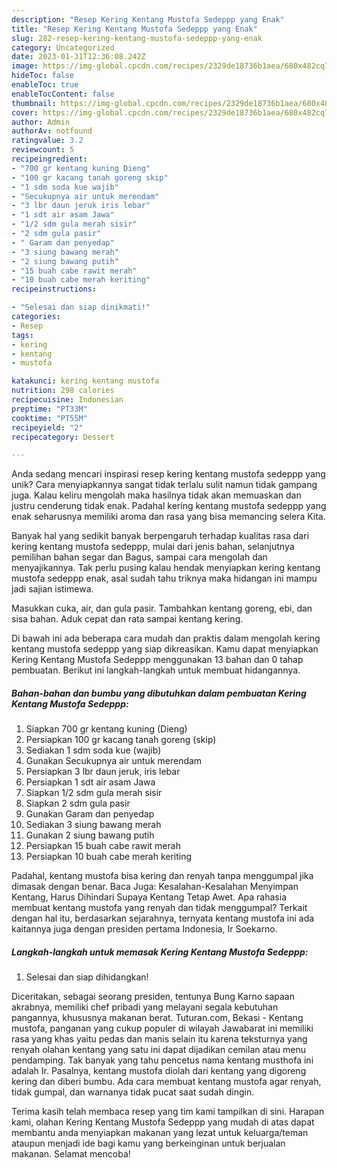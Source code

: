 ```yaml
---
description: "Resep Kering Kentang Mustofa Sedeppp yang Enak"
title: "Resep Kering Kentang Mustofa Sedeppp yang Enak"
slug: 282-resep-kering-kentang-mustofa-sedeppp-yang-enak
category: Uncategorized
date: 2023-01-31T12:36:08.242Z
image: https://img-global.cpcdn.com/recipes/2329de18736b1aea/680x482cq70/kering-kentang-mustofa-sedeppp-foto-resep-utama.jpg
hideToc: false
enableToc: true
enableTocContent: false
thumbnail: https://img-global.cpcdn.com/recipes/2329de18736b1aea/680x482cq70/kering-kentang-mustofa-sedeppp-foto-resep-utama.jpg
cover: https://img-global.cpcdn.com/recipes/2329de18736b1aea/680x482cq70/kering-kentang-mustofa-sedeppp-foto-resep-utama.jpg
author: Admin
authorAv: notfound
ratingvalue: 3.2
reviewcount: 5
recipeingredient:
- "700 gr kentang kuning Dieng"
- "100 gr kacang tanah goreng skip"
- "1 sdm soda kue wajib"
- "Secukupnya air untuk merendam"
- "3 lbr daun jeruk iris lebar"
- "1 sdt air asam Jawa"
- "1/2 sdm gula merah sisir"
- "2 sdm gula pasir"
- " Garam dan penyedap"
- "3 siung bawang merah"
- "2 siung bawang putih"
- "15 buah cabe rawit merah"
- "10 buah cabe merah keriting"
recipeinstructions:

- "Selesai dan siap dinikmati!"
categories:
- Resep
tags:
- kering
- kentang
- mustofa

katakunci: kering kentang mustofa 
nutrition: 298 calories
recipecuisine: Indonesian
preptime: "PT33M"
cooktime: "PT55M"
recipeyield: "2"
recipecategory: Dessert

---
```





Anda sedang mencari inspirasi resep kering kentang mustofa sedeppp yang unik? Cara menyiapkannya sangat tidak terlalu sulit namun tidak gampang juga. Kalau keliru mengolah maka hasilnya tidak akan memuaskan dan justru cenderung tidak enak. Padahal kering kentang mustofa sedeppp yang enak seharusnya memiliki aroma dan rasa yang bisa memancing selera Kita.





Banyak hal yang sedikit banyak berpengaruh terhadap kualitas rasa dari kering kentang mustofa sedeppp, mulai dari jenis bahan, selanjutnya pemilihan bahan segar dan Bagus, sampai cara mengolah dan menyajikannya. Tak perlu pusing kalau hendak menyiapkan kering kentang mustofa sedeppp enak,      asal sudah tahu triknya maka hidangan ini mampu jadi sajian istimewa.














Masukkan cuka, air, dan gula pasir. Tambahkan kentang goreng, ebi, dan sisa bahan. Aduk cepat dan rata sampai kentang kering.






Di bawah ini ada beberapa cara mudah dan praktis dalam mengolah kering kentang mustofa sedeppp yang siap dikreasikan. Kamu dapat menyiapkan Kering Kentang Mustofa Sedeppp menggunakan 13 bahan dan 0 tahap pembuatan. Berikut ini langkah-langkah untuk membuat hidangannya.

<!--inarticleads1-->

##### Bahan-bahan dan bumbu yang dibutuhkan dalam pembuatan Kering Kentang Mustofa Sedeppp:

1. Siapkan 700 gr kentang kuning (Dieng)
1. Persiapkan 100 gr kacang tanah goreng (skip)
1. Sediakan 1 sdm soda kue (wajib)
1. Gunakan Secukupnya air untuk merendam
1. Persiapkan 3 lbr daun jeruk, iris lebar
1. Persiapkan 1 sdt air asam Jawa
1. Siapkan 1/2 sdm gula merah sisir
1. Siapkan 2 sdm gula pasir
1. Gunakan  Garam dan penyedap
1. Sediakan 3 siung bawang merah
1. Gunakan 2 siung bawang putih
1. Persiapkan 15 buah cabe rawit merah
1. Persiapkan 10 buah cabe merah keriting


Padahal, kentang mustofa bisa kering dan renyah tanpa menggumpal jika dimasak dengan benar. Baca Juga: Kesalahan-Kesalahan Menyimpan Kentang, Harus Dihindari Supaya Kentang Tetap Awet. Apa rahasia membuat kentang mustofa yang renyah dan tidak menggumpal? Terkait dengan hal itu, berdasarkan sejarahnya, ternyata kentang mustofa ini ada kaitannya juga dengan presiden pertama Indonesia, Ir Soekarno. 

<!--inarticleads2-->

##### Langkah-langkah untuk memasak Kering Kentang Mustofa Sedeppp:


1. Selesai dan siap dihidangkan!

Diceritakan, sebagai seorang presiden, tentunya Bung Karno sapaan akrabnya, memiliki chef pribadi yang melayani segala kebutuhan pangannya, khususnya makanan berat. Tuturan.com, Bekasi - Kentang mustofa, panganan yang cukup populer di wilayah Jawabarat ini memiliki rasa yang khas yaitu pedas dan manis selain itu karena teksturnya yang renyah olahan kentang yang satu ini dapat dijadikan cemilan atau menu pendamping. Tak banyak yang tahu pencetus nama kentang musthofa ini adalah Ir. Pasalnya, kentang mustofa diolah dari kentang yang digoreng kering dan diberi bumbu. Ada cara membuat kentang mustofa agar renyah, tidak gumpal, dan warnanya tidak pucat saat sudah dingin. 

Terima kasih telah membaca resep yang tim kami tampilkan di sini. Harapan kami, olahan Kering Kentang Mustofa Sedeppp yang mudah di atas dapat membantu anda menyiapkan makanan yang lezat untuk keluarga/teman ataupun menjadi ide bagi kamu yang berkeinginan untuk berjualan makanan. Selamat mencoba!
